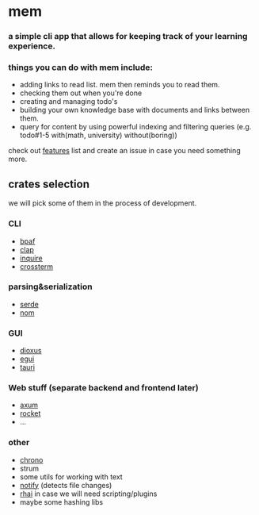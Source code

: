 # mem

### a simple cli app that allows for keeping track of your learning experience.

### things you can do with mem include:
- adding links to read list. mem then reminds you to read them.
- checking them out when you're done
- creating and managing todo's
- building your own knowledge base with documents and links between them.
- query for content by using powerful indexing and filtering queries (e.g. todo#1-5 with(math, university) without(boring))

check out [features](features.md) list and create an issue in case you need something more.

## crates selection
we will pick some of them in the process of development.
### CLI
- [bpaf](https://lib.rs/crates/bpaf)
- [clap](https://github.com/clap-rs/clap)
- [inquire](https://github.com/mikaelmello/inquire)
- [crossterm](https://github.com/crossterm-rs/crossterm)


### parsing&serialization
- [serde](https://github.com/serde-rs/serde)
- [nom](https://github.com/geal/nom)

### GUI
- [dioxus](https://github.com/dioxuslabs/dioxus)
- [egui](https://github.com/emilk/egui)
- [tauri](https://tauri.app/)

### Web stuff (separate backend and frontend later)
- [axum](https://github.com/tokio-rs/axum)
- [rocket](https://rocket.rs)
- ...

### other
- [chrono](https://github.com/chronotope/chrono)
- strum
- some utils for working with text
- [notify](https://github.com/notify-rs/notify) (detects file changes)
- [rhai](https://github.com/rhaiscript/rhai) in case we will need scripting/plugins
- maybe some hashing libs